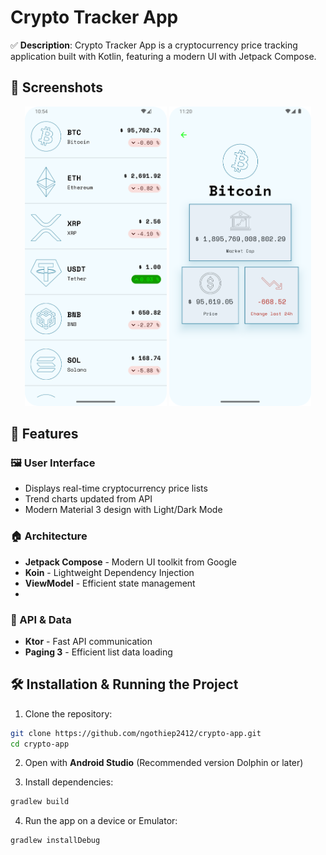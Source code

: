 # Crypto Tracker App

✅ **Description**: 
Crypto Tracker App is a cryptocurrency price tracking application built with Kotlin, featuring a modern UI with Jetpack Compose.

## 📸 Screenshots

<p align="center">
  <img src="screenshot_1.png" alt="Screenshot_List" width="45%">
  <img src="screenshot_2.png" alt="Screenshot_Detail" width="45%">
</p>


## 🚀 Features

### 🖼️ User Interface
- Displays real-time cryptocurrency price lists
- Trend charts updated from API
- Modern Material 3 design with Light/Dark Mode

### 🏠 Architecture
- **Jetpack Compose** - Modern UI toolkit from Google
- **Koin** - Lightweight Dependency Injection
- **ViewModel** - Efficient state management
- 
### 🔗 API & Data
- **Ktor** - Fast API communication
- **Paging 3** - Efficient list data loading

## 🛠 Installation & Running the Project

1. Clone the repository:

```sh
git clone https://github.com/ngothiep2412/crypto-app.git
cd crypto-app
```

2. Open with **Android Studio** (Recommended version Dolphin or later)

3. Install dependencies:
```sh
gradlew build
```

4. Run the app on a device or Emulator:
```sh
gradlew installDebug
```
